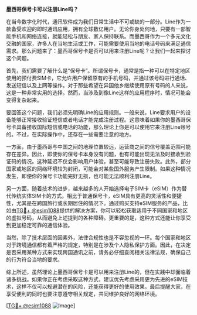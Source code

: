 **墨西哥保号卡可以注册Line吗？**

在当今数字化时代，通讯软件成为我们日常生活中不可或缺的一部分。Line作为一款备受欢迎的即时通讯应用，拥有全球数亿用户。无论你身处何地，只要有一部智能手机和网络连接，就能轻松与朋友、家人保持联系。而墨西哥作为一个多元文化交融的国家，许多人在当地生活或工作，可能需要使用当地的电话号码来满足通信需求。那么问题来了：墨西哥保号卡是否可以用来注册Line呢？让我们一起来探讨这个问题。

首先，我们需要了解什么是“保号卡”。所谓保号卡，通常是指一种可以在特定地区使用的预付费SIM卡，它允许用户保留原有的手机号码，并通过该号码进行通话、发送短信以及上网等操作。对于那些希望在异国他乡继续使用原有号码的人来说，这是一种非常实用的选择。然而，当涉及到像Line这样的应用程序时，情况可能会变得复杂起来。

要回答这个问题，我们必须先明确Line的应用规则。一般来说，Line要求用户的设备能够正常接收验证短信或者电话才能完成注册过程。这意味着如果你的墨西哥保号卡具备接收国际短信或电话的功能，那么理论上你是可以使用它来注册Line账号的。不过，在实际操作中，还存在一些需要注意的地方。

一方面，由于墨西哥与中国之间的地理位置较远，运营商之间的信号覆盖范围可能存在差异。因此，即使你的保号卡本身没有问题，也有可能出现无法及时接收到验证码的情况。这种延迟不仅会影响用户体验，甚至可能导致注册失败。此外，部分国家或地区的网络环境较为封闭，可能会对某些国外服务产生限制。如果这种情况发生，即便你的保号卡功能完好无损，也可能无法顺利注册Line。

另一方面，随着技术的进步，越来越多的人开始选择电子SIM卡（eSIM）作为替代传统实体SIM卡的方式。相比于普通保号卡，eSIM具有更高的灵活性和便捷性，尤其是在跨国旅行或长期居住的情况下。通过购买支持eSIM服务的产品，比如由[TG💪+ @esim1088](https://t.me/s/esim1088)提供的解决方案，你可以轻松获取适用于不同国家和地区的虚拟号码，从而避免上述提到的各种障碍。更重要的是，这种方式还能让你享受到更加稳定可靠的通信体验。

当然，除了技术层面的因素外，法律合规性也是不容忽视的一环。每个国家和地区对于跨境通信都有着严格的规定，特别是在涉及个人隐私保护方面。因此，在决定是否采用某种方式来实现跨国通讯之前，请务必仔细查阅相关法律法规，确保自己的行为符合当地的要求。

综上所述，虽然理论上墨西哥保号卡是可以用来注册Line的，但在实践中却面临着诸多挑战。如果你正在考虑采取这种方式，建议优先考虑采用更为先进的eSIM技术，这样不仅可以规避潜在的风险，还能获得更好的使用效果。最后提醒大家，在享受便利的同时也要注意遵守相关规定，共同维护良好的网络环境。

[[TG💪+ @esim1088](https://t.me/s/esim1088) ![Image](https://i.postimg.cc/4NQfJmqS/Snipaste-2025-05-13-00-14-12.png)]